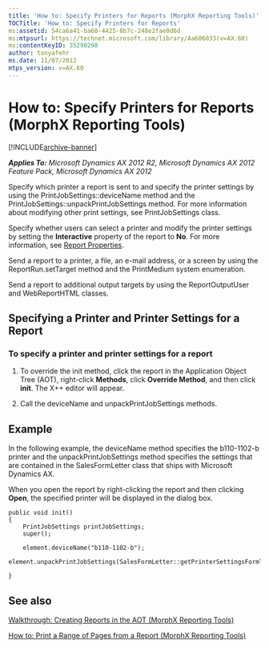 ```yaml
---
title: 'How to: Specify Printers for Reports (MorphX Reporting Tools)'
TOCTitle: 'How to: Specify Printers for Reports'
ms:assetid: 54ca6a41-ba68-4425-8b7c-248e2fae0d6d
ms:mtpsurl: https://technet.microsoft.com/library/Aa606033(v=AX.60)
ms:contentKeyID: 35290298
author: tonyafehr
ms.date: 11/07/2012
mtps_version: v=AX.60
---
```


# How to: Specify Printers for Reports (MorphX Reporting Tools) 


[!INCLUDE[archive-banner](includes/archive-banner.md)]


_**Applies To:** Microsoft Dynamics AX 2012 R2, Microsoft Dynamics AX 2012 Feature Pack, Microsoft Dynamics AX 2012_

Specify which printer a report is sent to and specify the printer settings by using the PrintJobSettings::deviceName method and the PrintJobSettings::unpackPrintJobSettings method. For more information about modifying other print settings, see PrintJobSettings class.

Specify whether users can select a printer and modify the printer settings by setting the **Interactive** property of the report to **No**. For more information, see [Report Properties](https://technet.microsoft.com/library/aa856851\(v=ax.60\)).

Send a report to a printer, a file, an e-mail address, or a screen by using the ReportRun.setTarget method and the PrintMedium system enumeration.

Send a report to additional output targets by using the ReportOutputUser and WebReportHTML classes.

## Specifying a Printer and Printer Settings for a Report

### To specify a printer and printer settings for a report

1.  To override the init method, click the report in the Application Object Tree (AOT), right-click **Methods**, click **Override Method**, and then click **init**. The X++ editor will appear.

2.  Call the deviceName and unpackPrintJobSettings methods.

## Example

In the following example, the deviceName method specifies the b110-1102-b printer and the unpackPrintJobSettings method specifies the settings that are contained in the SalesFormLetter class that ships with Microsoft Dynamics AX.

When you open the report by right-clicking the report and then clicking **Open**, the specified printer will be displayed in the dialog box.

    public void init()
    {
        PrintJobSettings printJobSettings;
        super();
    
        element.deviceName("b110-1102-b");
           element.unpackPrintJobSettings(SalesFormLetter::getPrinterSettingsFormletter(DocumentStatus::Invoice,PrintSetupOriginalCopy::Original));
    
    }

## See also

[Walkthrough: Creating Reports in the AOT (MorphX Reporting Tools)](walkthrough-creating-reports-in-the-aot-morphx-reporting-tools.md)

[How to: Print a Range of Pages from a Report (MorphX Reporting Tools)](how-to-print-a-range-of-pages-from-a-report-morphx-reporting-tools.md)

